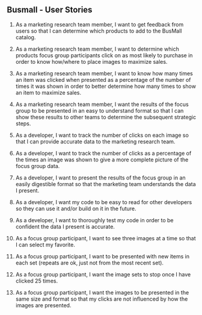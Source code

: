 ## Busmall - User Stories

1. As a marketing research team member, I want to get feedback from users so that I can determine which products to add to the BusMall catalog. 
2. As a marketing research team member, I want to determine which products focus group participants click on as most likely to purchase in order to know how/where to place images to maximize sales. 
3. As a marketing research team member, I want to know how many times an item was clicked when presented as a percentage of the number of times it was shown in order to better determine how many times to show an item to maximize sales. 
4. As a marketing research team member, I want the results of the focus group to be presented in an easy to understand format so that I can show these results to other teams to determine the subsequent strategic steps. 

5. As a developer, I want to track the number of clicks on each image so that I can provide accurate data to the marketing research team.
6. As a developer, I want to track the number of clicks as a percentage of the times an image was shown to give a more complete picture of the focus group data.
7. As a developer, I want to present the results of the focus group in an easily digestible format so that the marketing team understands the data I present. 
8. As a developer, I want my code to be easy to read for other developers so they can use it and/or build on it in the future. 
9. As a developer, I want to thoroughly test my code in order to be confident the data I present is accurate. 

10. As a focus group participant, I want to see three images at a time so that I can select my favorite.
11. As a focus group participant, I want to be presented with new items in each set (repeats are ok, just not from the most recent set).
12. As a focus group participant, I want the image sets to stop once I have clicked 25 times. 
13. As a focus group participant, I want the images to be presented in the same size and format so that my clicks are not influenced by how the images are presented. 